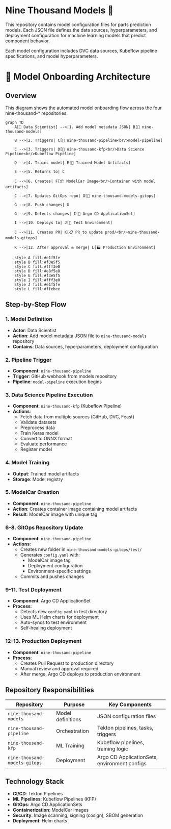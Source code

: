 # Nine Thousand Models 🤖

This repository contains model configuration files for parts prediction models. Each JSON file defines the data sources, hyperparameters, and deployment configuration for machine learning models that predict component behavior.

Each model configuration includes DVC data sources, Kubeflow pipeline specifications, and model hyperparameters.

# 🚀 Model Onboarding Architecture

## Overview
This diagram shows the automated model onboarding flow across the four nine-thousand-* repositories.

```mermaid
graph TD
    A[👤 Data Scientist] -->|1. Add model metadata JSON| B[📁 nine-thousand-models]
    
    B -->|2. Triggers| C[🔄 nine-thousand-pipeline<br/>model-pipeline]
    
    C -->|3. Triggers| D[🧠 nine-thousand-kfp<br/>Data Science Pipeline<br/>Kubeflow Pipeline]
    
    D -->|4. Trains model| E[🎯 Trained Model Artifacts]
    
    E -->|5. Returns to| C
    
    C -->|6. Creates| F[📦 ModelCar Image<br/>Container with model artifacts]
    
    C -->|7. Updates GitOps repo| G[📁 nine-thousand-models-gitops]
        
    G -->|8. Push changes| G
    
    G -->|9. Detects changes| I[🔄 Argo CD ApplicationSet]
    
    I -->|10. Deploys to| J[🧪 Test Environment]
    
    C -->|11. Creates PR| K[📋 PR to update prod/<br/>nine-thousand-models-gitops]
    
    K -->|12. After approval & merge| L[🏭 Production Environment]

    style A fill:#e1f5fe
    style B fill:#f3e5f5
    style C fill:#fff3e0
    style D fill:#e8f5e8
    style G fill:#f3e5f5
    style I fill:#fff3e0
    style J fill:#e1f5fe
    style L fill:#ffebee
```

## Step-by-Step Flow

### 1. Model Definition
- **Actor**: Data Scientist
- **Action**: Add model metadata JSON file to `nine-thousand-models` repository
- **Contains**: Data sources, hyperparameters, deployment configuration

### 2. Pipeline Trigger
- **Component**: `nine-thousand-pipeline`
- **Trigger**: GitHub webhook from models repository
- **Pipeline**: `model-pipeline` execution begins

### 3. Data Science Pipeline Execution
- **Component**: `nine-thousand-kfp` (Kubeflow Pipeline)
- **Actions**:
  - Fetch data from multiple sources (GitHub, DVC, Feast)
  - Validate datasets
  - Preprocess data
  - Train Keras model
  - Convert to ONNX format
  - Evaluate performance
  - Register model

### 4. Model Training
- **Output**: Trained model artifacts
- **Storage**: Model registry

### 5. ModelCar Creation
- **Component**: `nine-thousand-pipeline`
- **Action**: Creates container image containing model artifacts
- **Result**: ModelCar image with unique tag

### 6-8. GitOps Repository Update
- **Component**: `nine-thousand-pipeline`
- **Actions**:
  - Creates new folder in `nine-thousand-models-gitops/test/`
  - Generates `config.yaml` with:
    - ModelCar image tag
    - Deployment configuration
    - Environment-specific settings
  - Commits and pushes changes

### 9-11. Test Deployment
- **Component**: Argo CD ApplicationSet
- **Process**:
  - Detects new `config.yaml` in test directory
  - Uses ML Helm charts for deployment
  - Auto-syncs to test environment
  - Self-healing deployment

### 12-13. Production Deployment
- **Component**: `nine-thousand-pipeline`
- **Process**:
  - Creates Pull Request to production directory
  - Manual review and approval required
  - After merge, Argo CD deploys to production environment

## Repository Responsibilities

| Repository | Purpose | Key Components |
|------------|---------|----------------|
| `nine-thousand-models` | Model definitions | JSON configuration files |
| `nine-thousand-pipeline` | Orchestration | Tekton pipelines, tasks, triggers |
| `nine-thousand-kfp` | ML Training | Kubeflow pipelines, training logic |
| `nine-thousand-models-gitops` | Deployment | Argo CD ApplicationSets, environment configs |

## Technology Stack

- **CI/CD**: Tekton Pipelines
- **ML Pipelines**: Kubeflow Pipelines (KFP)
- **GitOps**: Argo CD ApplicationSets
- **Containerization**: ModelCar images
- **Security**: Image scanning, signing (cosign), SBOM generation
- **Deployment**: Helm charts